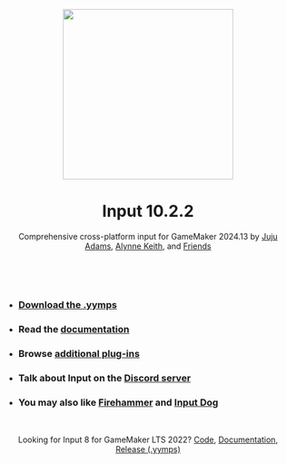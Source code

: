 <p align="center"><img src="https://raw.githubusercontent.com/offalynne/input/main/LOGO.png" style="display:block; margin:auto; width:300px"></p>

<h1 align="center">Input 10.2.2</h1>

<p align="center">Comprehensive cross-platform input for GameMaker 2024.13 by <a href="https://www.jujuadams.com/" target="_blank">Juju Adams</a>, <a href="https://offalynne.neocities.org/">Alynne Keith</a>, and <a href="https://offalynne.github.io/Input/#/10.2/Credits">Friends</a></p>

&nbsp;

&nbsp;

- ### [Download the .yymps](https://github.com/offalynne/input/releases/)
- ### Read the [documentation](https://offalynne.github.io/Input/)
- ### Browse [additional plug-ins](https://www.gamemakerkitchen.com/libraries/offalynne/input/plugins/)
- ### Talk about Input on the [Discord server](https://discord.gg/s6NjaV8AnM )
- ### You may also like [Firehammer](https://firehammergames.itch.io/firehammer-input) and [Input Dog](https://github.com/messhof/Input-Dog)

&nbsp;

<p align="center">Looking for Input 8 for GameMaker LTS 2022? <a href="https://github.com/offalynne/Input/tree/dev_8.1">Code</a>, <a href="https://offalynne.github.io/Input/#/8.1/">Documentation</a>, <a href="https://github.com/offalynne/Input/releases/tag/8.1.4">Release (.yymps)</a></p>
